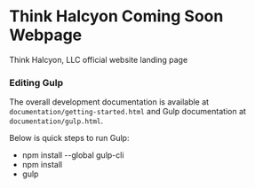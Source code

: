 # Think Halcyon Coming Soon Webpage #

Think Halcyon, LLC official website landing page

### Editing Gulp ###

The overall development documentation is available at `documentation/getting-started.html` and Gulp documentation at `documentation/gulp.html`.

Below is quick steps to run Gulp:

- npm install --global gulp-cli
- npm install
- gulp
